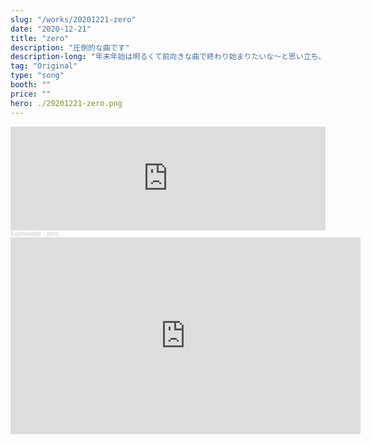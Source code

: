 ```yaml
---
slug: "/works/20201221-zero"
date: "2020-12-21"
title: "zero"
description: "圧倒的な曲です"
description-long: "年末年始は明るくて前向きな曲で終わり始まりたいな～と思い立ち、6時間くらいで作った曲です。聴いていて気持ちの良い曲です。"
tag: "Original"
type: "song"
booth: ""
price: ""
hero: ./20201221-zero.png
---
```

<iframe width="100%" height="166" scrolling="no" frameborder="no" allow="autoplay" src="https://w.soundcloud.com/player/?url=https%3A//api.soundcloud.com/tracks/951599431&color=%23ff5500&auto_play=false&hide_related=false&show_comments=true&show_user=true&show_reposts=false&show_teaser=true"></iframe><div style="font-size: 10px; color: #cccccc;line-break: anywhere;word-break: normal;overflow: hidden;white-space: nowrap;text-overflow: ellipsis; font-family: Interstate,Lucida Grande,Lucida Sans Unicode,Lucida Sans,Garuda,Verdana,Tahoma,sans-serif;font-weight: 100;"><a href="https://soundcloud.com/kashiwade" title="Kashiwade" target="_blank" style="color: #cccccc; text-decoration: none;">Kashiwade</a> · <a href="https://soundcloud.com/kashiwade/zero" title="zero" target="_blank" style="color: #cccccc; text-decoration: none;">zero</a></div>

<iframe width="560" height="315" src="https://www.youtube.com/embed/VrSqITHSflQ" title="YouTube video player" frameborder="0" allow="accelerometer; autoplay; clipboard-write; encrypted-media; gyroscope; picture-in-picture" allowfullscreen></iframe>